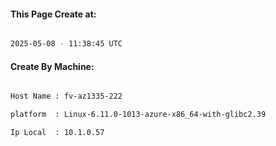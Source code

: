
   
#### This Page Create at:

```bash

2025-05-08 - 11:38:45 UTC

```

#### Create By Machine:

```bash

Host Name : fv-az1335-222

platform  : Linux-6.11.0-1013-azure-x86_64-with-glibc2.39

Ip Local  : 10.1.0.57

```

